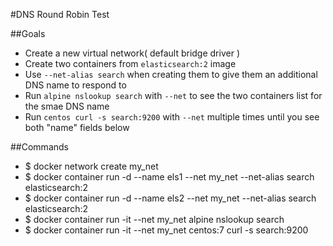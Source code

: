 #DNS Round Robin Test

##Goals

* Create a new virtual network( default bridge driver )
* Create two containers from `elasticsearch:2` image
* Use `--net-alias search` when creating them to give them an additional DNS name to respond to
* Run `alpine nslookup search` with `--net` to see the two containers list for the smae DNS name
* Run `centos curl -s search:9200` with `--net` multiple times until you see both "name" fields below


##Commands

* $ docker network create my_net
* $ docker container run -d --name els1 --net my_net --net-alias search elasticsearch:2
* $ docker container run -d --name els2 --net my_net --net-alias search elasticsearch:2
* $ docker container run -it --net my_net alpine nslookup search 
* $ docker container run -it --net my_net centos:7 curl -s search:9200
